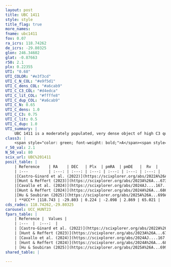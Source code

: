 ```yaml
---
layout: post
title: UBC 1411
style: style
title_flag: true
more_names: 
fname: ubc1411
fov: 0.07
ra_icrs: 118.74262
de_icrs: -29.80325
glon: 246.34602
glat: -0.87663
r50: 2.1
plx: 0.22355
UTI: "0.68"
UTI_COLOR: "#e3f3cd"
UTI_C_N_COL: "#e9f5d1"
UTI_C_dens_COL: "#a6cab9"
UTI_C_C3_COL: "#d4edca"
UTI_C_lit_COL: "#ffffe8"
UTI_C_dup_COL: "#a6cab9"
UTI_C_N: 0.65
UTI_C_dens: 1.0
UTI_C_C3: 0.75
UTI_C_lit: 0.5
UTI_C_dup: 1.0
UTI_summary: |
    UBC 1411 is a moderately populated, very dense object of high C3 quality. It was recently reported but it is moderately studied in the literature.
class3: |
    <span style="color: green; font-weight: bold;">A</span><span style="color: #FFC300; font-weight: bold;">B</span>
r_50_val: 2.1
N_50_val: 80
scix_url: UBC%201411
posit_table: |
    | Reference    | RA    | DEC   | Plx  | pmRA  | pmDE   |  Rv  |
    | :---         | :---: | :---: | :---: | :---: | :---: | :---: |
    |[Castro-Ginard et al. (2022)](https://scixplorer.org/abs/2022A%26A...661A.118C) | 118.73 | -29.79 | 0.21 | -2.11 | 2.84 | 76.65 |
    |[Hunt & Reffert (2023)](https://scixplorer.org/abs/2023A%26A...673A.114H) | 118.744 | -29.802 | 0.216 | -2.098 | 2.873 | 65.039 |
    |[Cavallo et al. (2024)](https://scixplorer.org/abs/2024AJ....167...12C) | 118.732 | -29.799 | 0.219 | -- | -- | -- |
    |[Hunt & Reffert (2024)](https://scixplorer.org/abs/2024A%26A...686A..42H) | 118.744 | -29.802 | 0.216 | -2.098 | 2.873 | 65.039 |
    |[Hu & Soubiran (2025)](https://scixplorer.org/abs/2025A%26A...699A.246H) | 118.732 | -29.799 | -- | -- | -- | -- |
    | **UCC** |118.743 | -29.803 | 0.224 | -2.098 | 2.869 | 65.021 | 
cds_radec: 118.74262,-29.80325
carousel: UCC_HUNT23
fpars_table: |
    | Reference |  Values |
    | :---  |  :---:  |
    | [Castro-Ginard et al. (2022)](https://scixplorer.org/abs/2022A%26A...661A.118C) | `AV=1.335, Dist=5598, logAge=8.056` |
    | [Hunt & Reffert (2023)](https://scixplorer.org/abs/2023A%26A...673A.114H) | `AV50=1.442, diffAV50=1.989, MOD50=13.096, logAge50=8.709` |
    | [Cavallo et al. (2024)](https://scixplorer.org/abs/2024AJ....167...12C) | `AV50=1.07, dMod50=12.52, logAge50=8.97, [Fe/H]50=0.1` |
    | [Hunt & Reffert (2024)](https://scixplorer.org/abs/2024A%26A...686A..42H) | `MassJ=589.270` |
    | [Hu & Soubiran (2025)](https://scixplorer.org/abs/2025A%26A...699A.246H) | `MA22=-0.19, MA23f=-0.44, MA23g=-0.17, MZ23=-0.32, MK24=-0.3, MF24=-0.33` |
shared_table: |
    
---
```


